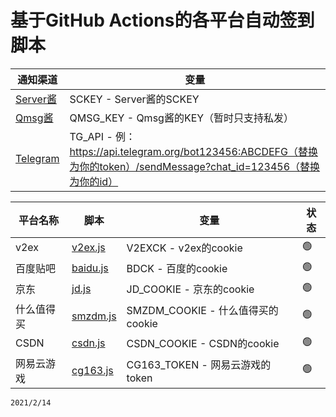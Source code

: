 # 基于GitHub Actions的各平台自动签到脚本



| 通知渠道                          | 变量                                                         |
| --------------------------------- | ------------------------------------------------------------ |
| [Server酱](https://sc.ftqq.com/)  | SCKEY - Server酱的SCKEY                                      |
| [Qmsg酱](https://qmsg.zendee.cn/) | QMSG_KEY - Qmsg酱的KEY（暂时只支持私发）                     |
| [Telegram](https://telegram.org/) | TG_API  - 例：https://api.telegram.org/bot123456:ABCDEFG（替换为你的token）/sendMessage?chat_id=123456（替换为你的id） |

| 平台名称   | 脚本                   | 变量                  | 状态 |
| -------- | ---------------------- | --------------------- | ---- |
| v2ex     | [v2ex.js](./v2ex.js)   | V2EXCK - v2ex的cookie | 🟢    |
| 百度贴吧 | [baidu.js](./baidu.js) | BDCK - 百度的cookie  | 🟢    |
| 京东 | [jd.js](./jd.js) | JD_COOKIE - 京东的cookie | 🟢 |
| 什么值得买 | [smzdm.js](./smzdm.js) | SMZDM_COOKIE - 什么值得买的cookie | 🟢 |
| CSDN | [csdn.js](./csdn.js) | CSDN_COOKIE - CSDN的cookie | 🟢 |
| 网易云游戏 | [cg163.js](./cg163.js) | CG163_TOKEN - 网易云游戏的token | 🟢 |

```
2021/2/14 
